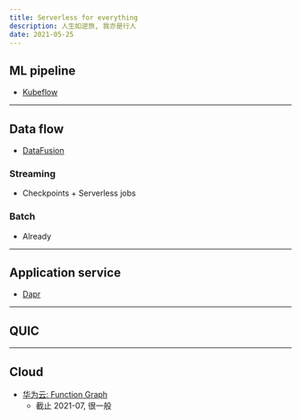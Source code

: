 ```yaml
---
title: Serverless for everything
description: 人生如逆旅, 我亦是行人
date: 2021-05-25
---
```


## ML pipeline

* [Kubeflow](https://github.com/kubeflow)

------------------

## Data flow

* [DataFusion](https://github.com/apache/arrow-datafusion)

### Streaming

* Checkpoints + Serverless jobs

### Batch

* Already

------------------

## Application service

* [Dapr](https://github.com/dapr/dapr)

------------------

## QUIC

------------------

## Cloud

* [华为云: Function Graph](https://support.huaweicloud.com/functiongraph/)
  - 截止 2021-07, 很一般
